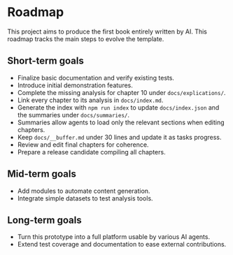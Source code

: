 # Roadmap

This project aims to produce the first book entirely written by AI. This roadmap tracks the main steps to evolve the template.

## Short-term goals
- Finalize basic documentation and verify existing tests.
- Introduce initial demonstration features.
- Complete the missing analysis for chapter 10 under `docs/explications/`.
- Link every chapter to its analysis in `docs/index.md`.
- Generate the index with `npm run index` to update `docs/index.json` and the summaries under `docs/summaries/`.
- Summaries allow agents to load only the relevant sections when editing chapters.
- Keep `docs/__buffer.md` under 30 lines and update it as tasks progress.
- Review and edit final chapters for coherence.
- Prepare a release candidate compiling all chapters.

## Mid-term goals
- Add modules to automate content generation.
- Integrate simple datasets to test analysis tools.

## Long-term goals
- Turn this prototype into a full platform usable by various AI agents.
- Extend test coverage and documentation to ease external contributions.
